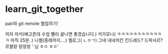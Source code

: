 # learn_git_together
pair와 git remote 협업하기!

피자
자석(배고픈데 수업 빨리 끝나면 좋겠습니다.)
석가모니( ㅋㅋㅋㅋㅋㅋㅋㅋㅋㅋㅋㅋ 아직 25분..)
니켈(종례까지....)
켈로그( ㄴㅇㄱ)
그네
네네치킨
킨드레드?
드락사르?
르블랑
랑랑랑
' 님 ㅎㅇ ㅎㅇ'